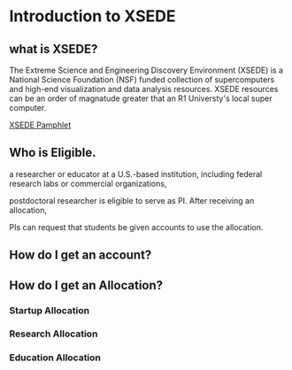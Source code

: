 # Introduction to XSEDE

## what is XSEDE?

The Extreme Science and Engineering Discovery Environment (XSEDE) is a National Science Foundation (NSF) funded collection of supercomputers and high-end visualization and data analysis resources. XSEDE resources can be an order of magnatude greater that an R1 Universty's local super computer. 

[XSEDE Pamphlet](https://www.xsede.org/documents/10157/169907/what-is-XSEDE.pdf)

## Who is Eligible.

a researcher or educator at a U.S.-based institution, including federal research labs or commercial organizations, 

postdoctoral researcher is eligible to serve as PI. After receiving an allocation, 

PIs can request that students be given accounts to use the allocation.


## How do I get an account?

## How do I get an Allocation?

### Startup Allocation

### Research Allocation

### Education Allocation



